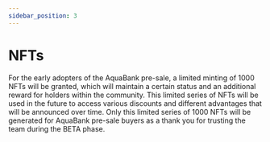 ```yaml
---
sidebar_position: 3
---
```


# NFTs

For the early adopters of the AquaBank pre-sale, a limited minting of 1000 NFTs will be granted, which will maintain a certain status and an additional reward for holders within the community. This limited series of NFTs will be used in the future to access various discounts and different advantages that will be announced over time. Only this limited series of 1000 NFTs will be generated for AquaBank pre-sale buyers as a thank you for trusting the team during the BETA phase.
